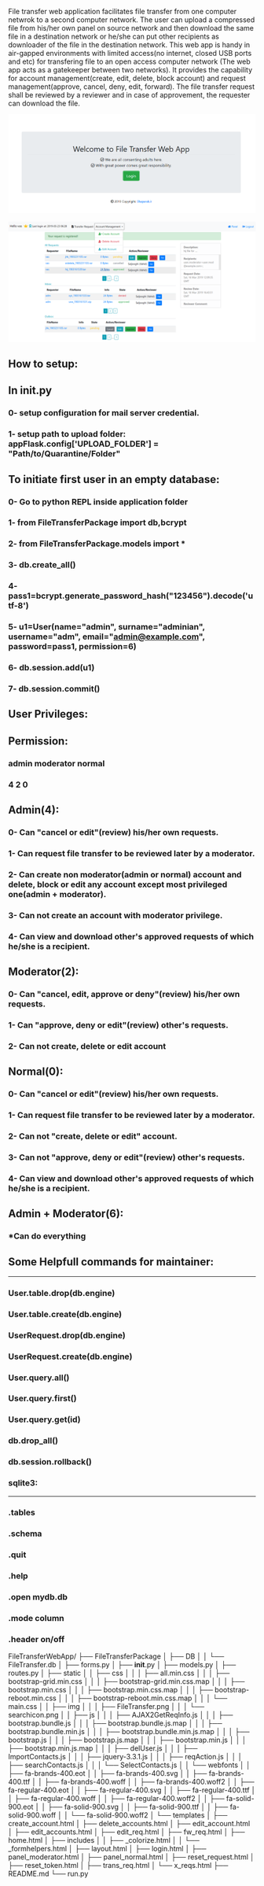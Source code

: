 <p> File transfer web application facilitates file transfer from one computer netwrok to a second computer network. The user can upload a compressed file from his/her own panel on source network and then download the same file in a destination network or he/she can put   
other recipients as downloader of the file in the destination network.
This web app is handy in air-gapped environments with limited access(no internet, closed USB ports and etc) for transfering file to 
an open access computer network (The web app acts as a gatekeeper between two networks).
It provides the capability for account management(create, edit, delete, block account) and request management(approve, cancel, deny, 
edit, forward). The file transfer request shall be reviewed by a reviewer and in case of approvement, the requester can download the file.</p>

![Screen Shot](https://raw.githubusercontent.com/vsaljooghi/File-Transfer-Web-App/master/FileTransferPackage/DOC/home_page.png)

![Screen Shot](https://raw.githubusercontent.com/vsaljooghi/File-Transfer-Web-App/master/FileTransferPackage/DOC/panel_moderator.png)

## How to setup:

In __init__.py
--------------------
### 0- setup configuration for mail server credential.

### 1- setup path to upload folder: appFlask.config['UPLOAD_FOLDER'] = "Path/to/Quarantine/Folder"



To initiate first user in an empty database:
-------------------------------------
### 0- Go to python REPL inside application folder

### 1- from FileTransferPackage import db,bcrypt

### 2- from FileTransferPackage.models import *

### 3- db.create_all()

### 4- pass1=bcrypt.generate_password_hash("123456").decode('utf-8')

### 5- u1=User(name="admin", surname="adminian", username="adm", email="admin@example.com", password=pass1, permission=6)

### 6- db.session.add(u1)

### 7- db.session.commit()


## User Privileges:

Permission:
------------
### admin   moderator   normal
###   4         2         0


 Admin(4):
-----------
### 0- Can "cancel or edit"(review) his/her own requests.
### 1- Can request file transfer to be reviewed later by a moderator.
### 2- Can create non moderator(admin or normal) account and delete, block or edit any account except most privileged one(admin + moderator). 
### 3- Can not create an account with moderator privilege.
### 4- Can view and download other's approved requests of which he/she is a recipient.

 Moderator(2):
---------------
### 0- Can "cancel, edit, approve or deny"(review) his/her own requests.
### 1- Can "approve, deny or edit"(review) other's requests.
### 2- Can not create, delete or edit account

 Normal(0):
------------
### 0- Can "cancel or edit"(review) his/her own requests.
### 1- Can request file transfer to be reviewed later by a moderator.
### 2- Can not "create, delete or edit" account.
### 3- Can not "approve, deny or edit"(review) other's requests.
### 4- Can view and download other's approved requests of which he/she is a recipient.

 Admin + Moderator(6):
----------------------- 
### *Can do everything
 
 
## Some Helpfull commands for maintainer:
----------------------------------------
### User.__table__.drop(db.engine)
### User.__table__.create(db.engine)

### UserRequest.drop(db.engine)
### UserRequest.create(db.engine)

### User.query.all()
### User.query.first()
### User.query.get(id)
### db.drop_all()
### db.session.rollback()

### sqlite3:
----------
### .tables
### .schema 
### .quit
### .help
### .open mydb.db
### .mode column
### .header on/off

FileTransferWebApp/
├── FileTransferPackage
│   ├── DB
│   │   └── FileTransfer.db
│   ├── forms.py
│   ├── __init__.py
│   ├── models.py
│   ├── routes.py
│   ├── static
│   │   ├── css
│   │   │   ├── all.min.css
│   │   │   ├── bootstrap-grid.min.css
│   │   │   ├── bootstrap-grid.min.css.map
│   │   │   ├── bootstrap.min.css
│   │   │   ├── bootstrap.min.css.map
│   │   │   ├── bootstrap-reboot.min.css
│   │   │   ├── bootstrap-reboot.min.css.map
│   │   │   └── main.css
│   │   ├── img
│   │   │   ├── FileTransfer.png
│   │   │   └── searchicon.png
│   │   ├── js
│   │   │   ├── AJAX2GetReqInfo.js
│   │   │   ├── bootstrap.bundle.js
│   │   │   ├── bootstrap.bundle.js.map
│   │   │   ├── bootstrap.bundle.min.js
│   │   │   ├── bootstrap.bundle.min.js.map
│   │   │   ├── bootstrap.js
│   │   │   ├── bootstrap.js.map
│   │   │   ├── bootstrap.min.js
│   │   │   ├── bootstrap.min.js.map
│   │   │   ├── delUser.js
│   │   │   ├── ImportContacts.js
│   │   │   ├── jquery-3.3.1.js
│   │   │   ├── reqAction.js
│   │   │   ├── searchContacts.js
│   │   │   └── SelectContacts.js
│   │   └── webfonts
│   │       ├── fa-brands-400.eot
│   │       ├── fa-brands-400.svg
│   │       ├── fa-brands-400.ttf
│   │       ├── fa-brands-400.woff
│   │       ├── fa-brands-400.woff2
│   │       ├── fa-regular-400.eot
│   │       ├── fa-regular-400.svg
│   │       ├── fa-regular-400.ttf
│   │       ├── fa-regular-400.woff
│   │       ├── fa-regular-400.woff2
│   │       ├── fa-solid-900.eot
│   │       ├── fa-solid-900.svg
│   │       ├── fa-solid-900.ttf
│   │       ├── fa-solid-900.woff
│   │       └── fa-solid-900.woff2
│   └── templates
│       ├── create_account.html
│       ├── delete_accounts.html
│       ├── edit_account.html
│       ├── edit_accounts.html
│       ├── edit_req.html
│       ├── fw_req.html
│       ├── home.html
│       ├── includes
│       │   ├── _colorize.html
│       │   └── _formhelpers.html
│       ├── layout.html
│       ├── login.html
│       ├── panel_moderator.html
│       ├── panel_normal.html
│       ├── reset_request.html
│       ├── reset_token.html
│       ├── trans_req.html
│       └── x_reqs.html
├── README.md
└── run.py

